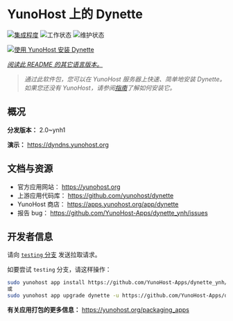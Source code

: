 <!--
注意：此 README 由 <https://github.com/YunoHost/apps/tree/master/tools/readme_generator> 自动生成
请勿手动编辑。
-->

# YunoHost 上的 Dynette

[![集成程度](https://dash.yunohost.org/integration/dynette.svg)](https://ci-apps.yunohost.org/ci/apps/dynette/) ![工作状态](https://ci-apps.yunohost.org/ci/badges/dynette.status.svg) ![维护状态](https://ci-apps.yunohost.org/ci/badges/dynette.maintain.svg)

[![使用 YunoHost 安装 Dynette](https://install-app.yunohost.org/install-with-yunohost.svg)](https://install-app.yunohost.org/?app=dynette)

*[阅读此 README 的其它语言版本。](./ALL_README.md)*

> *通过此软件包，您可以在 YunoHost 服务器上快速、简单地安装 Dynette。*  
> *如果您还没有 YunoHost，请参阅[指南](https://yunohost.org/install)了解如何安装它。*

## 概况



**分发版本：** 2.0~ynh1

**演示：** <https://dyndns.yunohost.org>
## 文档与资源

- 官方应用网站： <https://yunohost.org>
- 上游应用代码库： <https://github.com/yunohost/dynette>
- YunoHost 商店： <https://apps.yunohost.org/app/dynette>
- 报告 bug： <https://github.com/YunoHost-Apps/dynette_ynh/issues>

## 开发者信息

请向 [`testing` 分支](https://github.com/YunoHost-Apps/dynette_ynh/tree/testing) 发送拉取请求。

如要尝试 `testing` 分支，请这样操作：

```bash
sudo yunohost app install https://github.com/YunoHost-Apps/dynette_ynh/tree/testing --debug
或
sudo yunohost app upgrade dynette -u https://github.com/YunoHost-Apps/dynette_ynh/tree/testing --debug
```

**有关应用打包的更多信息：** <https://yunohost.org/packaging_apps>
